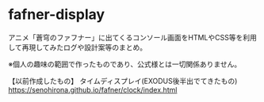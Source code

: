 # fafner-display

アニメ「蒼穹のファフナー」に出てくるコンソール画面をHTMLやCSS等を利用して再現してみたログや設計案等のまとめ。

※個人の趣味の範囲で作ったものであり、公式様とは一切関係ありません。

【以前作成したもの】
タイムディスプレイ(EXODUS後半出でてきたもの)
https://senohirona.github.io/fafner/clock/index.html
